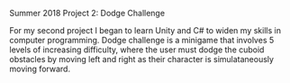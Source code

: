 Summer 2018 Project 2: Dodge Challenge

For my second project I began to learn Unity and C# to widen my skills in computer programming. Dodge challenge is a minigame that involves 5 levels of increasing difficulty, where the user must dodge the cuboid obstacles by moving left and right as their character is simulataneously moving forward.
